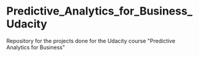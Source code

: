 # Predictive_Analytics_for_Business_Udacity
Repository for the projects done for the Udacity course "Predictive Analytics for Business"
